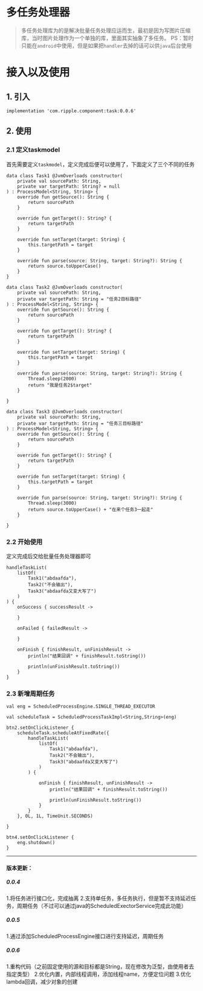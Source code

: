 # 多任务处理器
>多任务处理库为的是解决批量任务处理应运而生，最初是因为写图片压缩库，当时图片处理作为一个单独的库，里面其实抽象了多任务。
>PS：暂时只能在`android`中使用，但是如果把`handler`去掉的话可以供`java`后台使用

# **接入以及使用**
## 1. 引入

```
implementation 'com.ripple.component:task:0.0.6'
```
## 2. 使用
### 2.1 定义taskmodel
首先需要定义`taskmodel`，定义完成后便可以使用了，下面定义了三个不同的任务

```
data class Task1 @JvmOverloads constructor(
    private val sourcePath: String,
    private var targetPath: String? = null
) : ProcessModel<String, String> {
    override fun getSource(): String {
        return sourcePath
    }

    override fun getTarget(): String? {
        return targetPath
    }

    override fun setTarget(target: String) {
        this.targetPath = target
    }

    override fun parse(source: String, target: String?): String {
        return source.toUpperCase()
    }
}

data class Task2 @JvmOverloads constructor(
    private val sourcePath: String,
    private var targetPath: String = "任务2目标路径"
) : ProcessModel<String, String> {
    override fun getSource(): String {
        return sourcePath
    }

    override fun getTarget(): String? {
        return targetPath
    }

    override fun setTarget(target: String) {
        this.targetPath = target
    }

    override fun parse(source: String, target: String?): String {
        Thread.sleep(2000)
        return "我是任务2$target"
    }

}

data class Task3 @JvmOverloads constructor(
    private val sourcePath: String,
    private var targetPath: String = "任务三目标路径"
) : ProcessModel<String, String> {
    override fun getSource(): String {
        return sourcePath
    }

    override fun getTarget(): String? {
        return targetPath
    }

    override fun setTarget(target: String) {
        this.targetPath = target
    }

    override fun parse(source: String, target: String?): String {
        Thread.sleep(3000)
        return source.toUpperCase() + "在来个任务3一起走"
    }

}
```

### 2.2 开始使用
定义完成后交给批量任务处理器即可
```
handleTaskList(
    listOf(
        Task1("abdaafda"),
        Task2("不会输出"),
        Task3("abdaafda又变大写了")
    )
) {
    onSuccess { successResult ->

    }

    onFailed { failedResult ->

    }

    onFinish { finishResult, unFinishResult ->
        println("结果回调" + finishResult.toString())

        println(unFinishResult.toString())
    }
}
```

### 2.3 新增周期任务

```
val eng = ScheduledProcessEngine.SINGLE_THREAD_EXECUTOR

val scheduleTask = ScheduledProcessTaskImpl<String,String>(eng)

btn2.setOnClickListener {
    scheduleTask.scheduleAtFixedRate({
        handleTaskList(
            listOf(
                Task1("abdaafda"),
                Task2("不会输出"),
                Task3("abdaafda又变大写了")
            )
        ) {

            onFinish { finishResult, unFinishResult ->
                println("结果回调" + finishResult.toString())

                println(unFinishResult.toString())
            }
        }
    }, 0L, 1L, TimeUnit.SECONDS)

}

btn4.setOnClickListener {
    eng.shutdown()
}
```



-------

#### 版本更新：

##### 0.0.4
1.将任务进行接口化，完成抽离
2.支持单任务，多任务执行，但是暂不支持延迟任务，周期任务（不过可以通过java的ScheduledExectorService完成此功能）
##### 0.0.5
1.通过添加ScheduledProcessEngine接口进行支持延迟，周期任务

##### 0.0.6
1.重构代码（之前固定使用的源和目标都是String，现在修改为泛型，由使用者去指定类型）
2.优化内置，内部线程调用，添加线程name，方便定位问题
3.优化lambda回调，减少对象的创建

